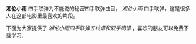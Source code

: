 

**湘伦小雨** 四手联弹为不能说的秘密四手联弹曲目。 _湘伦小雨_ 四手联弹，这是很多人在这部电影里最喜欢的片段。  
  
下面为大家提供了 _湘伦小雨四手联弹五线谱和双手简谱_ ，喜欢的朋友可以免费下载学习。

